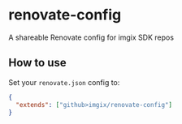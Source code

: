 # renovate-config

A shareable Renovate config for imgix SDK repos

## How to use

Set your `renovate.json` config to:

```json
{
  "extends": ["github>imgix/renovate-config"]
}
```
